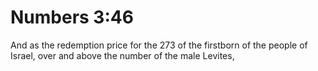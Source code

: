 # Numbers 3:46

And as the redemption price for the 273 of the firstborn of the people of Israel, over and above the number of the male Levites,
